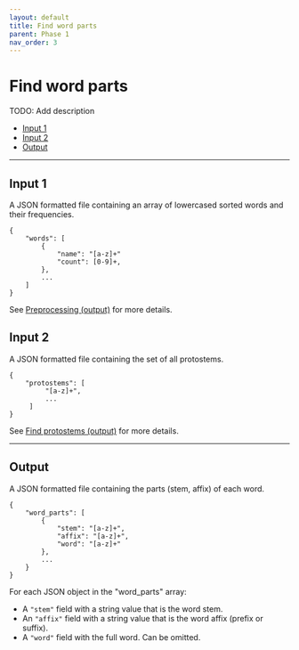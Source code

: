 ```yaml
---
layout: default
title: Find word parts
parent: Phase 1
nav_order: 3
---
```


# Find word parts

TODO: Add description

+ [Input 1](#input-1)
+ [Input 2](#input-1)
+ [Output](#output)

---

## Input 1

A JSON formatted file containing an array of lowercased sorted words and their frequencies.

```
{
    "words": [
        {
            "name": "[a-z]+"
            "count": [0-9]+,
        },
        ...
    ]
}
```

See [Preprocessing (output)](../Preprocessing.html#output) for more details.

## Input 2

A JSON formatted file containing the set of all protostems.

```
{
    "protostems": [
         "[a-z]+",
         ...
     ]
}
```

See [Find protostems (output)](./FindProtostems.html#output) for more details.

---

## Output

A JSON formatted file containing the parts (stem, affix) of each word.

```
{
    "word_parts": [
        {
            "stem": "[a-z]+",
            "affix": "[a-z]+",
            "word": "[a-z]+"
        },
        ...
    }
}
```

For each JSON object in the "word_parts" array:

+ A `"stem"` field with a string value that is the word stem.
+ An `"affix"` field with a string value that is the word affix (prefix or suffix).
+ A `"word"` field with the full word. Can be omitted.
